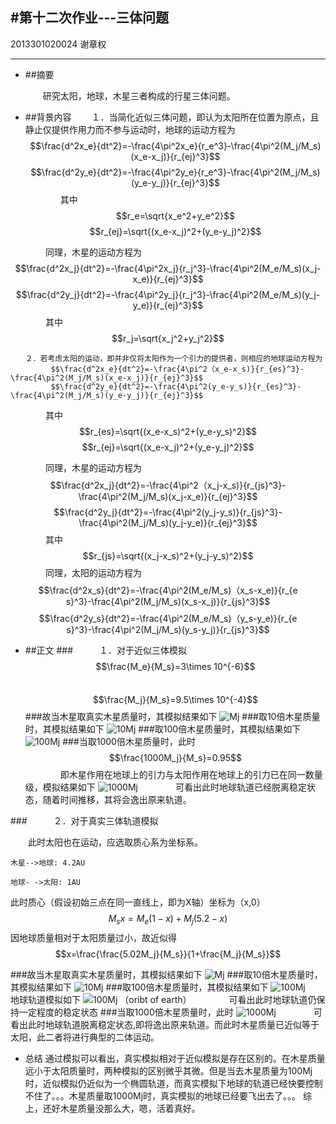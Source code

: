 #第十二次作业---三体问题
-------------



2013301020024 谢章权

   
---
 - ##摘要

    　　研究太阳，地球，木星三者构成的行星三体问题。

 - ##背景内容
    　　１．当简化近似三体问题，即认为太阳所在位置为原点，且静止仅提供作用力而不参与运动时，地球的运动方程为
            $$\frac{d^2x_e}{dt^2}=-\frac{4\pi^2x_e}{r_e^3}-\frac{4\pi^2(M_j/M_s)(x_e-x_j)}{r_{ej}^3}$$
             $$\frac{d^2y_e}{dt^2}=-\frac{4\pi^2y_e}{r_e^3}-\frac{4\pi^2(M_j/M_s)(y_e-y_j)}{r_{ej}^3}$$
　　　　其中
             $$r_e=\sqrt{x_e^2+y_e^2}$$
             $$r_{ej}=\sqrt{(x_e-x_j)^2+(y_e-y_j)^2}$$

　　　　同理，木星的运动方程为
　　　　     $$\frac{d^2x_j}{dt^2}=-\frac{4\pi^2x_j}{r_j^3}-\frac{4\pi^2(M_e/M_s)(x_j-x_e)}{r_{ej}^3}$$
             $$\frac{d^2y_j}{dt^2}=-\frac{4\pi^2y_j}{r_j^3}-\frac{4\pi^2(M_e/M_s)(y_j-y_e)}{r_{ej}^3}$$
　　　　其中
             $$r_j=\sqrt{x_j^2+y_j^2}$$

    　　２．若考虑太阳的运动，即并非仅将太阳作为一个引力的提供者，则相应的地球运动方程为
             $$\frac{d^2x_e}{dt^2}=-\frac{4\pi^2（x_e-x_s)}{r_{es}^3}-\frac{4\pi^2(M_j/M_s)(x_e-x_j)}{r_{ej}^3}$$
             $$\frac{d^2y_e}{dt^2}=-\frac{4\pi^2(y_e-y_s)}{r_{es}^3}-\frac{4\pi^2(M_j/M_s)(y_e-y_j)}{r_{ej}^3}$$
　　　　其中
             $$r_{es}=\sqrt{(x_e-x_s)^2+(y_e-y_s)^2}$$
             $$r_{ej}=\sqrt{(x_e-x_j)^2+(y_e-y_j)^2}$$

　　　　同理，木星的运动方程为
　　　　     $$\frac{d^2x_j}{dt^2}=-\frac{4\pi^2（x_j-x_s)}{r_{js}^3}-\frac{4\pi^2(M_j/M_s)(x_j-x_e)}{r_{ej}^3}$$
             $$\frac{d^2y_j}{dt^2}=-\frac{4\pi^2(y_j-y_s)}{r_{js}^3}-\frac{4\pi^2(M_j/M_s)(y_j-y_e)}{r_{ej}^3}$$
　　　　其中
             $$r_{js}=\sqrt{(x_j-x_s)^2+(y_j-y_s)^2}$$
　　　　同理，太阳的运动方程为
　　　　$$\frac{d^2x_s}{dt^2}=-\frac{4\pi^2(M_e/M_s)（x_s-x_e)}{r_{e　　　　s}^3}-\frac{4\pi^2(M_j/M_s)(x_s-x_j)}{r_{js}^3}$$
             $$\frac{d^2y_s}{dt^2}=-\frac{4\pi^2(M_e/M_s)（y_s-y_e)}{r_{e　　　　s}^3}-\frac{4\pi^2(M_j/M_s)(y_s-y_j)}{r_{js}^3}$$

     
 - ##正文
###　　　１．对于近似三体模拟
 　　$$\frac{M_e}{M_s}=3\times 10^{-6}$$          　　$$\frac{M_j}{M_s}=9.5\times 10^{-4}$$
###故当木星取真实木星质量时，其模拟结果如下
![Mj][1]
###取10倍木星质量时，其模拟结果如下
![10Mj][2]
###取100倍木星质量时，其模拟结果如下
![100Mj][3]
###当取1000倍木星质量时，此时
$$\frac{1000M_j}{M_s}=0.95$$
　　　　即木星作用在地球上的引力与太阳作用在地球上的引力已在同一数量级，模拟结果如下
![1000Mj][4]
　　　　可看出此时地球轨道已经脱离稳定状态，随着时间推移，其将会逸出原来轨道。


###　　　２．对于真实三体轨道模拟

 　　此时太阳也在运动，应选取质心系为坐标系。

```seq
木星-->地球: 4.2AU

地球- ->太阳: 1AU

```
此时质心（假设初始三点在同一直线上，即为X轴）坐标为（x,0）
$$M_sx=M_e(1-x)+M_j(5.2-x)$$
因地球质量相对于太阳质量过小，故近似得
$$x=\frac{\frac{5.02M_j}{M_s}}{1+\frac{M_j}{M_s}}$$


###故当木星取真实木星质量时，其模拟结果如下
![Mj][5]
###取10倍木星质量时，其模拟结果如下
![10Mj][6]
###取100倍木星质量时，其模拟结果如下
![100Mj][7]
　　　　地球轨道模拟如下
![100Mj （oribt of earth）][8]
　　　　可看出此时地球轨道仍保持一定程度的稳定状态
###当取1000倍木星质量时，此时
![1000Mj][9]
　　　　可看出此时地球轨道脱离稳定状态,即将逸出原来轨道。而此时木星质量已近似等于太阳，此二者将进行典型的二体运动。

 - 总结
通过模拟可以看出，真实模拟相对于近似模拟是存在区别的。在木星质量远小于太阳质量时，两种模拟的区别微乎其微。但是当去木星质量为100Mj时，近似模拟仍近似为一个椭圆轨道，而真实模拟下地球的轨道已经快要控制不住了。。。木星质量取1000Mj时，真实模拟的地球已经要飞出去了。。。
综上，还好木星质量没那么大，嗯，活着真好。


  [1]: https://github.com/x-blossom/computationalphysics-2013301020024/blob/master/12th/1_e_j.png
  [2]: https://github.com/x-blossom/computationalphysics-2013301020024/blob/master/12th/10_e_j.png
  [3]: https://github.com/x-blossom/computationalphysics-2013301020024/blob/master/12th/100_e_j.png
  [4]: https://github.com/x-blossom/computationalphysics-2013301020024/blob/master/12th/1000_e_j.png
  [5]: https://github.com/x-blossom/computationalphysics-2013301020024/blob/master/12th/1_e_j_s.png
  [6]: https://github.com/x-blossom/computationalphysics-2013301020024/blob/master/12th/10_e_j_s.png
  [7]: https://github.com/x-blossom/computationalphysics-2013301020024/blob/master/12th/100_e_j_s.png
  [8]: https://github.com/x-blossom/computationalphysics-2013301020024/blob/master/12th/100_e.png
  [9]: https://github.com/x-blossom/computationalphysics-2013301020024/blob/master/12th/1000_e_j_s.png
